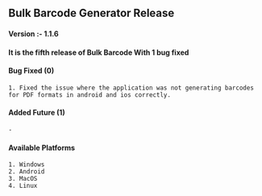## Bulk Barcode Generator Release
#### Version :- 1.1.6
#### It is the fifth release of Bulk Barcode With 1 bug fixed 

#### Bug Fixed (0)
```
1. Fixed the issue where the application was not generating barcodes for PDF formats in android and ios correctly.
```

#### Added Future (1) 
```
-
```

#### Available Platforms
```
1. Windows
2. Android 
3. MacOS
4. Linux
```